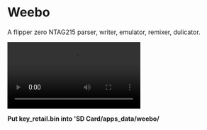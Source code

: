 # Weebo

A flipper zero NTAG215 parser, writer, emulator, remixer, dulicator.

![Demo Video](demo.mp4)

**Put key_retail.bin into 'SD Card/apps_data/weebo/**

